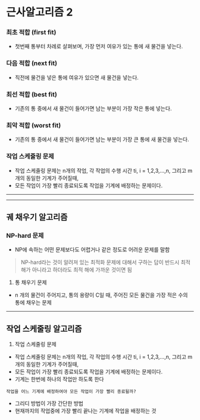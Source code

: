 # 근사알고리즘 2

### 최초 적합 (first fit)

- 첫번째 통부터 차례로 살펴보며, 가장 먼저 여유가 있는 통에 새 물건을 넣는다.

### 다음 적합 (next fit)

- 직전에 물건을 넣은 통에 여유가 있으면 새 물건을 넣는다.

### 최선 적합 (best fit)

- 기존의 통 중에서 새 물건이 들어가면 남는 부분이 가장 작은 통에 넣는다.

### 최악 적합 (worst fit)

- 기존의 통 중에서 새 물건이 들어가면 남는 부분이 가장 큰 통에 새 물건을 넣는다.

### 작업 스케줄링 문제

- 작업 스케줄링 문제는 n개의 작업, 각 작업의 수행 시간 ti, i = 1,2,3,...,n, 그리고 m개의 동일한 기계가 주어질때,
- 모든 작업이 가장 빨리 종료되도록 작업을 기계에 배정하는 문제이다.

---

---

## 궤 채우기 알고리즘

### NP-hard 문제

- NP에 속하는 어떤 문제보다도 어렵거나 같은 정도로 어려운 문제를 말함

> NP-hard라는 것이 알려져 있는 최적화 문제에 대해서 구하는 답이 반드시 최적해가 아니라고 하더라도 최적 해에 가까운 것이면 됨

1. 통 채우기 문제

- n 개의 물건이 주어지고, 통의 용량이 C일 때, 주어진 모든 물건을 가장 적은 수의 통에 채우는 문제

---

## 작업 스케줄링 알고리즘

1. 작업 스케줄링 문제

- 작업 스케줄링 문제는 n개의 작업, 각 작업의 수행 시간 ti, i = 1,2,3,...,n, 그리고 m개의 동일한 기계가 주어질때,
- 모든 작업이 가장 빨리 종료되도록 작업을 기계에 배정하는 문제이다.
- 기계는 한번에 하나의 작업만 하도록 한다

```
작업을 어느 기계에 배정하여야 모든 작업이 가장 빨리 종료될까?
```

- 그리디 방법이 가장 간단한 방법
- 현재까지의 작업중에 가장 빨리 끝나는 기계에 작업을 배정하는 것
